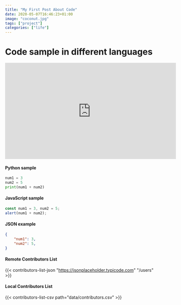 ```yaml
---
title: "My First Post About Code"
date: 2020-05-07T16:46:23+01:00
image: "coconut.jpg"
tags: ["project"]
categories: ["life"]
---
```


# Code sample in different languages

<iframe width="560" height="315" src="https://www.youtube.com/embed/c7vpcqA6SEQ" frameborder="0" allow="accelerometer; autoplay; encrypted-media; gyroscope; picture-in-picture" allowfullscreen></iframe>

#### Python sample

```python
num1 = 3
num2 = 5
print(num1 + num2)
```

#### JavaScript sample

```javascript
const num1 = 3, num2 = 5;
alert(num1 + num2);
```

#### JSON example

```json
{
    "num1": 3,
    "num2": 5,
}
```

#### Remote Contributors List

{{< contributors-list-json "https://jsonplaceholder.typicode.com" "/users" >}}

#### Local Contributors List

{{< contributors-list-csv path="data/contributors.csv" >}}
